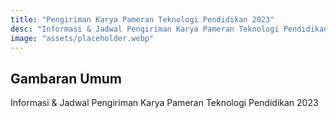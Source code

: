 ```yaml
---
title: "Pengiriman Karya Pameran Teknologi Pendidikan 2023"
desc: "Informasi & Jadwal Pengiriman Karya Pameran Teknologi Pendidikan 2023"
image: "assets/placeholder.webp"
---
```


## Gambaran Umum

Informasi & Jadwal Pengiriman Karya Pameran Teknologi Pendidikan 2023